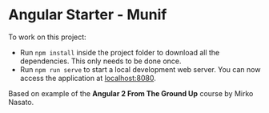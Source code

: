 # Angular Starter - Munif





To work on this project:

* Run `npm install` inside the project folder to download all the dependencies. This only needs to be done once.
* Run `npm run serve` to start a local development web server. You can now access the application at [localhost:8080](http://localhost:8080/).

Based on example of the **Angular 2 From The Ground Up** course by Mirko Nasato.
